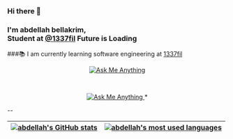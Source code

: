 ### Hi there 👋

### I'm abdellah bellakrim,<br/> Student at [@1337fil](https://1337.ma/) Future is Loading
###📚 I am currently learning software engineering at [1337fil](https://1337.ma/)


<p align="center"><a href="https://github.com/heybellakrim"><img alt="Ask Me Anything" src="https://1337-readme.vercel.app/api/profile?cursus=42cursus&login=abellakr" /></a></p>
<br/>
<p align="center">
	<a href="=mailto:abellakr@student.1337.ma">
		<img alt="Ask Me Anything" src="https://img.shields.io/badge/-Ask_me_anything-blueviolet?style=flat&logo=Gmail&logoColor=white&link=mailto:abellakr@student.1337.ma" />
	</a>
	<span> * </span>
</p>
--

| [![abdellah's GitHub stats](https://github-readme-stats-eight-virid.vercel.app/api?username=heybellakrim&count_private=true&theme=calm&show_icons=true)](https://github.com/heybellakrim?tab=repositories) | [![abdellah's most used languages](https://github-readme-stats.vercel.app/api/top-langs/?username=heybellakrim&layout=compact&hide_border=true&theme=jolly)](https://github.com/heybellakrim?tab=repositories) |
|:-:|:-:|




